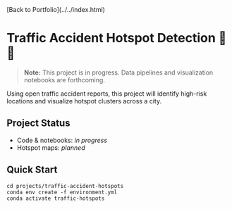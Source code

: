 <link rel="stylesheet" href="../../assets/css/style.css">
[Back to Portfolio](../../index.html)


# Traffic Accident Hotspot Detection 🚦📍

> **Note:** This project is in progress. Data pipelines and visualization notebooks are forthcoming.

Using open traffic accident reports, this project will identify high-risk locations and visualize hotspot clusters across a city.

## Project Status
- Code & notebooks: *in progress*
- Hotspot maps: *planned*

## Quick Start
```
cd projects/traffic-accident-hotspots
conda env create -f environment.yml
conda activate traffic-hotspots
```

